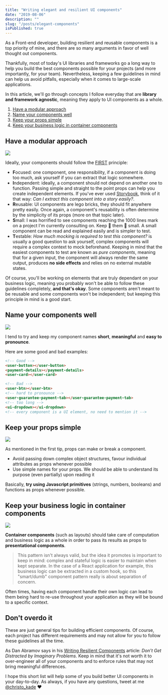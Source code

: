 ```yaml
---
title: "Writing elegant and resilient UI components"
date: "2019-08-06"
description: ""
slug: "/posts/elegant-components"
isPublished: true
---
```


As a Front-end developer, building resilient and reusable components is a top priority of mine, and there are so many arguments in favor of well thought out components.

Thankfully, most of today's UI libraries and frameworks go a long way to help you build the best components possible for your projects (and more importantly, for your team). Nevertheless, keeping a few guidelines in mind can help us avoid pitfalls, especially when it comes to large-scale applications.

In this article, we'll go through concepts I follow everyday that are **library and framework agnostic**, meaning they apply to UI components as a whole.

1. [Have a modular approach](#have-a-modular-approach)
2. [Name your components well](#name-your-components-well)
3. [Keep your props simple](#keep-your-props-simple)
4. [Keep your business logic in container components](#keep-your-business-logic-in-container-components)

## Have a modular approach

![](https://thepracticaldev.s3.amazonaws.com/i/4qcceiqmxrsbh9tfewod.png)

Ideally, your components should follow the [FIRST](https://addyosmani.com/first/) principle:

- **F**ocused: one component, one responsibility, if a component is doing too much, ask yourself if you can extract that logic somewhere.
- **I**ndependent: ideally, a component should not depend on another one to function. Passing simple and straight to the point props can help you create independent elements. If you've ever used [Storybook](https://storybook.js.org), think of it that way: _Can I extract this component into a story easily?_.
- **R**eusable: UI components are lego bricks, they should fit anywhere pretty easily. Once again, a component's reusability is often determine by the simplicity of its props (more on that topic later).
- **S**mall: I was horrified to see components reaching the 1000 lines mark on a project I'm currently consulting on. Keep 👏 them 👏 small. A small component can be read and explained easily and is simpler to test.
- **T**estable: _How much mocking is required to test this component?_ is usually a good question to ask yourself, complex components will require a complex context to mock beforehand. Keeping in mind that the easiest components to test are known as _pure components_, meaning that for a given input, the component will always render the same output, produces **no side effects** and relies on no external mutable states.

Of course, you'll be working on elements that are truly dependant on your business logic, meaning you probably won't be able to follow these guidelines completely, **and that's okay**. Some components aren't meant to be reusable and some components won't be independent; but keeping this principle in mind is a good start.

## Name your components well

![](https://thepracticaldev.s3.amazonaws.com/i/ba521gikvx8pp7r0e9xx.png)

I tend to try and keep my component names **short**, **meaningful** and **easy to pronounce**.

Here are some good and bad examples:

```html
<!-- Good -->
<user-button></user-button>
<payment-details></payment-details>
<user-card></user-card>

<!-- Bad -->
<user-btn></user-btn>
<!-- hard to pronounce -->
<user-guarantee-payment-tab></user-guarantee-payment-tab>
<!-- too long -->
<ui-dropdown></ui-dropdown>
<!-- every component is a UI element, no need to mention it -->
```

## Keep your props simple

![](https://thepracticaldev.s3.amazonaws.com/i/8m2zuyuos3rungws1pmm.png)

As mentioned in the first tip, props can make or break a component.

- Avoid passing down complex object structures, favour individual attributes as props whenever possible
- Use simple names for your props. We should be able to understand its purpose (even partially) upon reading it

Basically, **try using Javascript primitives** (strings, numbers, booleans) and functions as props whenever possible.

## Keep your business logic in container components

![](https://thepracticaldev.s3.amazonaws.com/i/6vnhey8xbr6upppmvs2h.png)

**Container components** (such as layouts) should take care of computation and business logic as a whole in order to pass its results as props to **presentational components**.

> This pattern isn't always valid, but the idea it promotes is important to keep in mind: complex and stateful logic is easier to maintain when kept separate. In the case of a React application for example, this business logic can be extracted in a custom hook, so this "smart/dumb" component pattern really is about separation of concern.

Often times, having each component handle their own logic can lead to them being hard to re-use throughout your application as they will be bound to a specific context.

## Don't overdo it

These are just general tips for building efficient components. Of course, each project has different requirements and may not allow for you to follow these guidelines all the time.

As Dan Abramov says in his [Writing Resilient Components](https://overreacted.io/writing-resilient-components/) article: _Don’t Get Distracted by Imaginary Problems_. Keep in mind that it's not worth it to over-engineer all of your components and to enforce rules that may not bring meaningful differences.

I hope this short list will help some of you build better UI components in your day-to-day. As always, if you have any questions, tweet at me [@christo_kade](http://twitter.com/christo_kade) ❤️
